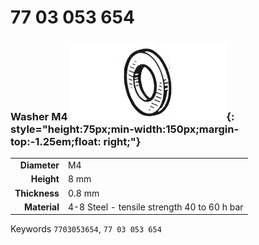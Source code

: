 # 77 03 053 654

### Washer M4 ![](../assets/images/parts/washer.png){: style="height:75px;min-width:150px;margin-top:-1.25em;float: right;"}

|   |   |
|---:|---|
**Diameter** | M4
**Height** |8 mm
**Thickness** |0.8 mm
**Material** | 4-8 Steel - tensile strength 40 to 60 h bar

Keywords `7703053654`, `77 03 053 654`
